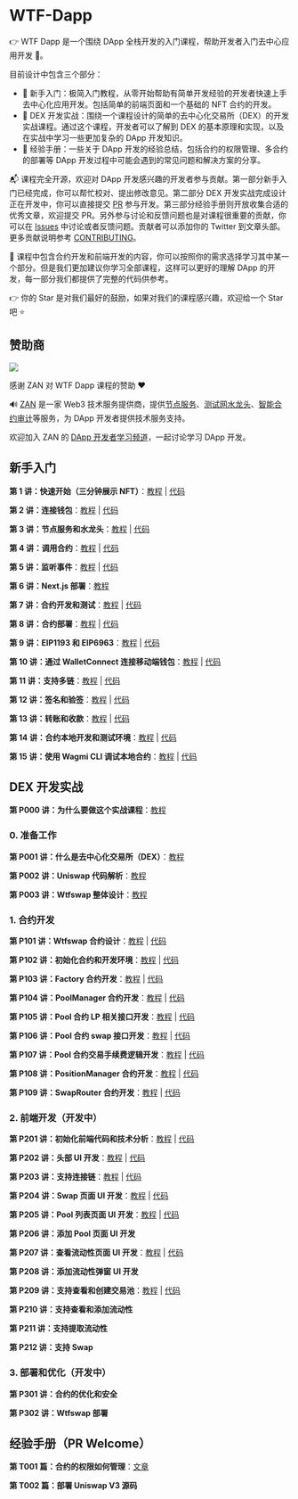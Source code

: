 # WTF-Dapp

👉 WTF Dapp 是一个围绕 DApp 全栈开发的入门课程，帮助开发者入门去中心应用开发 🚀。

目前设计中包含三个部分：

- 🐝 新手入门：极简入门教程，从零开始帮助有简单开发经验的开发者快速上手去中心化应用开发。包括简单的前端页面和一个基础的 NFT 合约的开发。
- 🏃 DEX 开发实战：围绕一个课程设计的简单的去中心化交易所（DEX）的开发实战课程。通过这个课程，开发者可以了解到 DEX 的基本原理和实现，以及在实战中学习一些更加复杂的 DApp 开发知识。
- 📝 经验手册：一些关于 DApp 开发的经验总结，包括合约的权限管理、多合约的部署等 DApp 开发过程中可能会遇到的常见问题和解决方案的分享。

📬 课程完全开源，欢迎对 DApp 开发感兴趣的开发者参与贡献。第一部分新手入门已经完成，你可以帮忙校对、提出修改意见。第二部分 DEX 开发实战完成设计正在开发中，你可以直接提交 [PR](https://github.com/WTFAcademy/WTF-Dapp/pulls) 参与开发。第三部分经验手册则开放收集合适的优秀文章，欢迎提交 PR。另外参与讨论和反馈问题也是对课程很重要的贡献，你可以在 [Issues](https://github.com/WTFAcademy/WTF-Dapp/issues) 中讨论或者反馈问题。贡献者可以添加你的 Twitter 到文章头部。更多贡献说明参考 [CONTRIBUTING](./CONTRIBUTING.md)。

📔 课程中包含合约开发和前端开发的内容，你可以按照你的需求选择学习其中某一个部分。但是我们更加建议你学习全部课程，这样可以更好的理解 DApp 的开发，每一部分我们都提供了完整的代码供参考。

👉 你的 Star 是对我们最好的鼓励，如果对我们的课程感兴趣，欢迎给一个 Star 吧 ⭐

## 赞助商

<a href="https://zan.top?chInfo=wtf"><image src="https://mdn.alipayobjects.com/huamei_hsbbrh/afts/img/A*ybcRSrUPqhsAAAAAAAAAAAAADiOMAQ/original" /></a>

感谢 ZAN 对 WTF Dapp 课程的赞助 ❤️

🔊 [ZAN](https://zan.top?chInfo=wtf) 是一家 Web3 技术服务提供商，提供[节点服务](https://zan.top/home/node-service?chInfo=wtf)、[测试网水龙头](https://zan.top/faucet?chInfo=wtf)、[智能合约审计](https://zan.top/home/ai-scan?chInfo=wtf)等服务，为 DApp 开发者提供技术服务支持。

欢迎加入 ZAN 的 [DApp 开发者学习频道](https://discord.gg/nAGcVn5wFh)，一起讨论学习 DApp 开发。

## 新手入门

**第 1 讲：快速开始（三分钟展示 NFT）**：[教程](./01_QuickStart/readme.md) | [代码](./01_QuickStart/web3.tsx)

**第 2 讲：连接钱包**：[教程](./02_ConnectWallet/readme.md) | [代码](./02_ConnectWallet/web3.tsx)

**第 3 讲：节点服务和水龙头**：[教程](./03_NodeService/readme.md) | [代码](./03_NodeService/web3.tsx)

**第 4 讲：调用合约**：[教程](./04_CallContract/readme.md) | [代码](./04_CallContract/web3.tsx)

**第 5 讲：监听事件**：[教程](./05_Events/readme.md) | [代码](./05_Events/web3.tsx)

**第 6 讲：Next.js 部署**：[教程](./06_NextJS/readme.md)

**第 7 讲：合约开发和测试**：[教程](./07_ContractDev/readme.md) | [代码](./07_ContractDev/MyToken.sol)

**第 8 讲：合约部署**：[教程](./08_ContractDeploy/readme.md) | [代码](./08_ContractDeploy/demo/dapp.tsx)

**第 9 讲：EIP1193 和 EIP6963**：[教程](./09_EIP1193/readme.md) | [代码](./09_EIP1193/web3.tsx)

**第 10 讲：通过 WalletConnect 连接移动端钱包**：[教程](./10_WalletConnect/readme.md) | [代码](./10_WalletConnect/web3.tsx)

**第 11 讲：支持多链**：[教程](./11_MultipleChain/readme.md) | [代码](./11_MultipleChain/web3.tsx)

**第 12 讲：签名和验签**：[教程](./12_Signature/readme.md) | [代码](./demo/pages/sign/index.tsx)

**第 13 讲：转账和收款**：[教程](./13_Payment/readme.md) | [代码](./demo/pages/transaction/index.tsx)

**第 14 讲：合约本地开发和测试环境**：[教程](./14_LocalDev/readme.md) | [代码](./demo-contract)

**第 15 讲：使用 Wagmi CLI 调试本地合约**：[教程](./15_WagmiCli/readme.md) | [代码](./demo/wagmi.config.ts)

## DEX 开发实战

**第 P000 讲：为什么要做这个实战课程**：[教程](./P000_WhyDEX/readme.md)

### 0. 准备工作

**第 P001 讲：什么是去中心化交易所（DEX）**：[教程](./P001_WhatIsDEX/readme.md)

**第 P002 讲：Uniswap 代码解析**：[教程](./P002_WhatIsUniswap/readme.md)

**第 P003 讲：Wtfswap 整体设计**：[教程](./P003_OverallDesign/readme.md)

### 1. 合约开发

**第 P101 讲：Wtfswap 合约设计**：[教程](./P101_ContractsDesign/readme.md) | [代码](./demo-contract/contracts/wtfswap/interfaces/)

**第 P102 讲：初始化合约和开发环境**：[教程](./P102_InitContracts/readme.md) | [代码](./P102_InitContracts/code/)

**第 P103 讲：Factory 合约开发**：[教程](./P103_Factory/readme.md) | [代码](./demo-contract/contracts/wtfswap/Factory.sol)

**第 P104 讲：PoolManager 合约开发**：[教程](./P104_PoolManager/readme.md) | [代码](./demo-contract/contracts/wtfswap/PoolManager.sol)

**第 P105 讲：Pool 合约 LP 相关接口开发**：[教程](./P105_PoolLP/readme.md) | [代码](./demo-contract/contracts/wtfswap/Pool.sol)

**第 P106 讲：Pool 合约 swap 接口开发**：[教程](./P106_PoolSwap/readme.md) | [代码](./demo-contract/contracts/wtfswap/Pool.sol)

**第 P107 讲：Pool 合约交易手续费逻辑开发**：[教程](./P107_PoolFee/readme.md) | [代码](./demo-contract/contracts/wtfswap/Pool.sol)

**第 P108 讲：PositionManager 合约开发**：[教程](./P108_PositionManager/readme.md) | [代码](./demo-contract/contracts/wtfswap/PositionManager.sol)

**第 P109 讲：SwapRouter 合约开发**：[教程](./P109_SwapRouter/readme.md) | [代码](./demo-contract/contracts/wtfswap/SwapRouter.sol)

### 2. 前端开发（开发中）

**第 P201 讲：初始化前端代码和技术分析**：[教程](./P201_InitFrontend/readme.md) | [代码](./P201_InitFrontend/code/)

**第 P202 讲：头部 UI 开发**：[教程](./P202_HeadUI/readme.md) | [代码](./P202_HeadUI/code/)

**第 P203 讲：支持连接链**：[教程](./P203_Connect/) | [代码](./P203_Connect/code/)

**第 P204 讲：Swap 页面 UI 开发**：[教程](./P204_SwapUI/) | [代码](./P204_SwapUI/code/)

**第 P205 讲：Pool 列表页面 UI 开发**：[教程](./P205_PoolListUI/readme.md) | [代码](./P205_PoolListUI/code/pool.tsx)

**第 P206 讲：添加 Pool 页面 UI 开发**

**第 P207 讲：查看流动性页面 UI 开发**：[教程](./P207_PositionList/readme.md) | [代码](./P207_PositionList/code/)

**第 P208 讲：添加流动性弹窗 UI 开发**

**第 P209 讲：支持查看和创建交易池**：[教程](./P209_Pool/readme.md) | [代码](./demo/pages/wtfswap/pool.tsx)

**第 P210 讲：支持查看和添加流动性**

**第 P211 讲：支持提取流动性**

**第 P212 讲：支持 Swap**

### 3. 部署和优化（开发中）

**第 P301 讲：合约的优化和安全**

**第 P302 讲：Wtfswap 部署**

## 经验手册（PR Welcome）

**第 T001 篇：合约的权限如何管理**：[文章](./T001_ContractAuth/readme.md)

**第 T002 篇：部署 Uniswap V3 源码**
